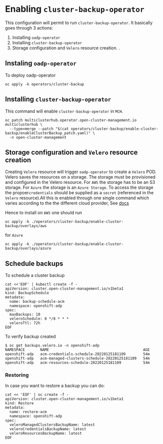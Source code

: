 # Enabling `cluster-backup-operator`

This configuration will permit to run `cluster-backup-operator`. It basically goes through 3 actions:
1. Installing `oadp-operator`
2. Installing `cluster-backup-operator`
3. Storage configuration and `Velero` resource creation. .


## Instaling `oadp-operator`

To deploy oadp-operator

```shell
oc apply -k operators/cluster-backup
```

## Installing `cluster-backup-operator`

This command will enable `cluster-backup-operator` in  `MCH`.
```shell
oc patch multiclusterhub.operator.open-cluster-management.io  multiclusterhub \
  --type=merge --patch "$(cat operators/cluster-backup/enable-cluster-backup/enableClusterBackup_patch.yaml)" \
  -n open-cluster-management
  ```

## Storage configuration and `Velero` resource creation

Creating `Velero` resource will trigger `oadp-operator` to create a `Velero` POD. Velero saves the resources on a storage. The storage must be provisioned and configured in the Velero resource. For `AWS` the storage has to be an S3 storage. For `Azure` the storage is an `Azure Storage`. To access the storage the propoer`credentials` should be supplied as a `secret` (referenced in the `Velero` resource).All this is enabled through one single command which varies according to the the different cloud provider, See [docs](https://github.com/openshift/oadp-operator/blob/master/docs/config/azure_plugin.md)


Hence to install on `AWS` one should run

```shell
oc apply -k ./operators/cluster-backup/enable-cluster-backup/overlays/aws
```

for `Azure`

```shell
oc apply -k ./operators/cluster-backup/enable-cluster-backup/overlays/azure
```



## Schedule backups

To schedule a cluster backup

```shell
cat <<'EOF' | kubectl create -f -
apiVersion: cluster.open-cluster-management.io/v1beta1
kind: BackupSchedule
metadata:
  name: backup-schedule-acm
  namespace: openshift-adp
spec:
  maxBackups: 10
  veleroSchedule: 0 */8 * * *
  veleroTtl: 72h
EOF
```

To verify backup created

```shell
$ oc get backups.velero.io -n openshift-adp
NAMESPACE       NAME                                           AGE
openshift-adp   acm-credentials-schedule-20220125181109        54m
openshift-adp   acm-managed-clusters-schedule-20220125181109   54m
openshift-adp   acm-resources-schedule-20220125181109          54m
```


### Restoring


In case you want to restore a backup you can do:

```shell
cat << 'EOF' | oc create -f -
apiVersion: cluster.open-cluster-management.io/v1beta1
kind: Restore
metadata:
  name: restore-acm
  namespace: openshift-adp
spec:
  veleroManagedClustersBackupName: latest
  veleroCredentialsBackupName: latest
  veleroResourcesBackupName: latest
EOF
```
